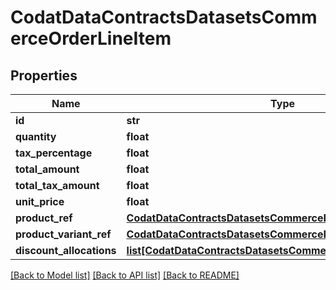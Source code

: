 # CodatDataContractsDatasetsCommerceOrderLineItem

## Properties
Name | Type | Description | Notes
------------ | ------------- | ------------- | -------------
**id** | **str** |  | [optional] 
**quantity** | **float** |  | [optional] 
**tax_percentage** | **float** |  | [optional] 
**total_amount** | **float** |  | [optional] 
**total_tax_amount** | **float** |  | [optional] 
**unit_price** | **float** |  | [optional] 
**product_ref** | [**CodatDataContractsDatasetsCommerceProductRef**](CodatDataContractsDatasetsCommerceProductRef.md) |  | [optional] 
**product_variant_ref** | [**CodatDataContractsDatasetsCommerceProductRef**](CodatDataContractsDatasetsCommerceProductRef.md) |  | [optional] 
**discount_allocations** | [**list[CodatDataContractsDatasetsCommerceDiscountAllocation]**](CodatDataContractsDatasetsCommerceDiscountAllocation.md) |  | [optional] 

[[Back to Model list]](../README.md#documentation-for-models) [[Back to API list]](../README.md#documentation-for-api-endpoints) [[Back to README]](../README.md)

